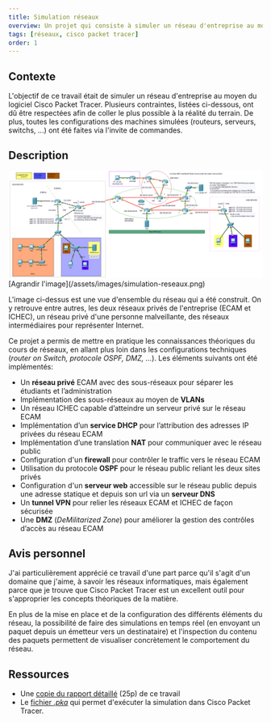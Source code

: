 ```yaml
---
title: Simulation réseaux
overview: Un projet qui consiste à simuler un réseau d'entreprise au moyen du logiciel Cisco Packet Tracer.
tags: [réseaux, cisco packet tracer]
order: 1
---
```


## Contexte
L'objectif de ce travail était de simuler un réseau d'entreprise au moyen du logiciel Cisco Packet Tracer. Plusieurs contraintes, listées ci-dessous, ont dû être respectées afin de coller le plus possible à la réalité du terrain. De plus, toutes les configurations des machines simulées (routeurs, serveurs, switchs, ...) ont été faites via l'invite de commandes.

## Description

<img alt="vue d'ensemble" src="/assets/images/simulation-reseaux.png" class="project-image"/>
[Agrandir l'image](/assets/images/simulation-reseaux.png)

L'image ci-dessus est une vue d'ensemble du réseau qui a été construit. On y retrouve entre autres, les deux réseaux privés de l'entreprise (ECAM et ICHEC), un réseau privé d'une personne malveillante, des réseaux intermédiaires pour représenter Internet.

Ce projet a permis de mettre en pratique les connaissances théoriques du cours de réseaux, en allant plus loin dans les configurations techniques (*router on Switch, protocole OSPF, DMZ, ...*). Les éléments suivants ont été implémentés:

* Un **réseau privé** ECAM avec des sous-réseaux pour séparer les étudiants et l’administration
* Implémentation des sous-réseaux au moyen de **VLANs**
* Un réseau ICHEC capable d’atteindre un serveur privé sur le réseau ECAM
* Implémentation d’un **service DHCP** pour l’attribution des adresses IP privées du réseau ECAM
* Implémentation d’une translation **NAT** pour communiquer avec le réseau public
* Configuration d'un **firewall** pour contrôler le traffic vers le réseau ECAM
* Utilisation du protocole **OSPF** pour le réseau public reliant les deux sites privés
* Configuration d'un **serveur web** accessible sur le réseau public depuis une adresse statique et depuis son url via un **serveur DNS**
* Un **tunnel VPN** pour relier les réseaux ECAM et ICHEC de façon sécurisée
* Une **DMZ** (*DeMilitarized Zone*) pour améliorer la gestion des contrôles d’accès au réseau ECAM

## Avis personnel

J'ai particulièrement apprécié ce travail d'une part parce qu'il s'agit d'un domaine que j'aime, à savoir les réseaux informatiques, mais également parce que je trouve que Cisco Packet Tracer est un excellent outil pour s'approprier les concepts théoriques de la matière.

En plus de la mise en place et de la configuration des différents éléments du réseau, la possibilité de faire des simulations en temps réel (en envoyant un paquet depuis un émetteur vers un destinataire) et l'inspection du contenu des paquets permettent de visualiser concrètement le comportement du réseau.

## Ressources

* Une [copie du rapport détaillé](/assets/files/rapport-simulation-reseaux.pdf) (25p) de ce travail
* Le [fichier *.pka*](/assets/files/simulation-reseaux.pka) qui permet d'exécuter la simulation dans Cisco Packet Tracer.
